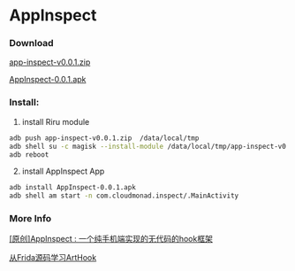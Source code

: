 # AppInspect

### Download

[app-inspect-v0.0.1.zip](https://github.com/wuhx/AppInspect/blob/main/RELEASE/app-inspect-v0.0.1.zip?raw=true)

[AppInspect-0.0.1.apk](https://github.com/wuhx/AppInspect/blob/main/RELEASE/AppInspect-0.0.1.apk?raw=true)

### Install: 

1. install Riru module 
```sh
adb push app-inspect-v0.0.1.zip  /data/local/tmp
adb shell su -c magisk --install-module /data/local/tmp/app-inspect-v0.0.1.zip
adb reboot
```

2. install AppInspect App
```sh
adb install AppInspect-0.0.1.apk  
adb shell am start -n com.cloudmonad.inspect/.MainActivity
```




### More Info

[[原创]AppInspect : 一个纯手机端实现的无代码的hook框架](https://bbs.pediy.com/thread-269004-1.htm)

[从Frida源码学习ArtHook](https://github.com/wuhx/AppInspect/wiki)

